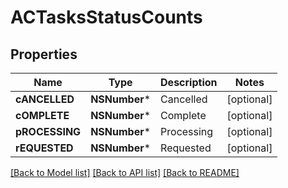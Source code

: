# ACTasksStatusCounts

## Properties
Name | Type | Description | Notes
------------ | ------------- | ------------- | -------------
**cANCELLED** | **NSNumber*** | Cancelled | [optional] 
**cOMPLETE** | **NSNumber*** | Complete | [optional] 
**pROCESSING** | **NSNumber*** | Processing | [optional] 
**rEQUESTED** | **NSNumber*** | Requested | [optional] 

[[Back to Model list]](../README.md#documentation-for-models) [[Back to API list]](../README.md#documentation-for-api-endpoints) [[Back to README]](../README.md)


